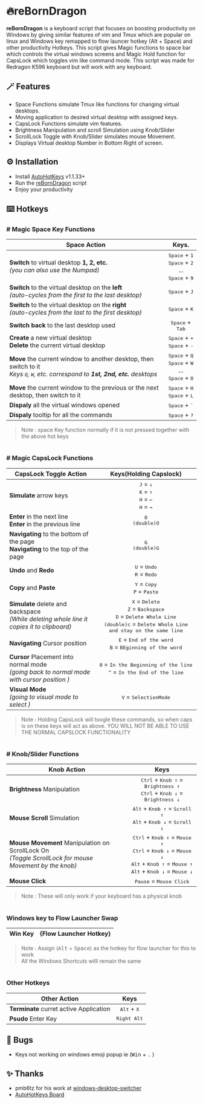 <h1> 🔥reBornDragon</h1>

**reBornDragon** is a keyboard script that focuses on boosting productivity on Windows by giving similar features of vim and Tmux which are popular on linux and Windows key remapped to flow launcer hotkey (Alt + Space) and other productivity Hotkeys. This script gives Magic functions to space bar which controls the virtual windows screens and Magic Hold function for CapsLock which toggles vim like command mode. This script was made for Redragon K596 keyboard but will work with any keyboard.

## 🪄 Features

- Space Functions simulate Tmux like functions for changing virtual desktops.
- Moving application to desired virtual desktop with assigned keys.
- CapsLock Functions simulate vim features.
- Brightness Manipulation and scroll Simulation using Knob/Slider
- ScrollLock Toggle with Knob/Slider simulates mouse Movement.
- Displays Virtual desktop Number in Bottom Right of screen.

## ⚙️ Installation

- Install [AutoHotKeys](https://www.autohotkey.com/) v1.1.33+
- Run the [reBornDragon](https://github.com/abhidahal/reBornDragon/blob/main/reBornDragon.ahk) script
- Enjoy your productivity

## ⌨️ Hotkeys

### # Magic Space Key Functions

Space Action | Keys.
--- | :-:
**Switch** to virtual desktop **1, 2, etc.**<br>*(you can also use the Numpad)*|<kbd>Space</kbd> + <kbd>1</kbd><br><kbd>Space</kbd> + <kbd>2</kbd><br>...<br><kbd>Space</kbd> + <kbd>9</kbd>
**Switch** to the virtual desktop on the **left**<br>*(auto-cycles from the first to the last desktop)*|<kbd>Space</kbd> + <kbd>J</kbd>
**Switch** to the virtual desktop on the **right**<br>*(auto-cycles from the last to the first desktop)*|<kbd>Space</kbd> + <kbd>K</kbd>
**Switch back** to the last desktop used|<kbd>Space</kbd> + <kbd>Tab</kbd>
**Create** a new virtual desktop<br>**Delete** the current virtual desktop|<kbd>Space</kbd> + <kbd>+</kbd><br><kbd>Space</kbd> + <kbd>-</kbd>
**Move** the current window to another desktop, then switch to it<br>*Keys <kbd>Q</kbd>, <kbd>W</kbd>, etc. correspond to **1st, 2nd, etc.** desktops*|<kbd>Space</kbd> + <kbd>Q</kbd><br><kbd>Space</kbd> + <kbd>W</kbd><br>...<br><kbd>Space</kbd> + <kbd>O</kbd>
**Move** the current window to the previous or the next desktop, then switch to it|<kbd>Space</kbd> + <kbd>H</kbd><br><kbd>Space</kbd> + <kbd>L</kbd>
**Dispaly** all the virtual windows opened |<kbd>Space</kbd> + <kbd>`</kbd>
**Dispaly** tooltip for all the commands |<kbd>Space</kbd> + <kbd>?</kbd>

> Note : space Key function normally if it is not pressed together with the above hot keys

#

### # Magic CapsLock Functions

CapsLock Toggle Action | Keys(Holding Capslock)
--- | :-:
**Simulate** arrow keys|<kbd>J</kbd> = <kbd>↓</kbd><br><kbd>K</kbd> = <kbd>↑</kbd><br><kbd>H</kbd> = <kbd>←</kbd><br><kbd>H</kbd> = <kbd>→</kbd>
**Enter** in the next line<br>**Enter** in the previous line|<kbd>O<br>(double)O</kbd>
**Navigating** to the bottom of the page<br>**Navigating** to the top of the page|<kbd>G<br>(double)G</kbd>
**Undo** and **Redo**  |<kbd>U</kbd> = <kbd>Undo</kbd><br><kbd>R</kbd> = <kbd>Redo</kbd>
**Copy** and **Paste** |<kbd>Y</kbd> = <kbd>Copy</kbd><br><kbd>P</kbd> = <kbd>Paste</kbd>
**Simulate** delete and backspace<br>*(While deleting whole line it copies it to clipboard)*|<kbd>X</kbd> = <kbd>Delete</kbd><br><kbd>Z</kbd> = <kbd>Backspace</kbd><br><kbd>D</kbd> = <kbd>Delete Whole Line</kbd><br><kbd>(double)c</kbd> = <kbd>Delete Whole Line and stay on the same line</kbd>
**Navigating** Cursor position|<kbd>E</kbd> = <kbd>End of the word</kbd><br><kbd>B</kbd> = <kbd>BEginning of the word</kbd>
**Cursor** Placement into normal mode<br>*(going back to normal mode with cursor position )*|<kbd>0</kbd> = <kbd>In the Beginning of the line</kbd><br><kbd>^</kbd> = <kbd>In the End of the line</kbd>
**Visual Mode**<br>*(going to visual mode to select )*|<kbd>V</kbd> = <kbd>SelectionMode</kbd> 

> Note : Holding CapsLock will toogle these commands, so when caps is on these keys will act as above.
> YOU WILL NOT BE ABLE TO USE THE NORMAL CAPSLOCK FUNCTIONALITY

#

### # Knob/Slider Functions

Knob  Action| Keys
--- | :-:
**Brightness** Manipulation|<kbd>Ctrl</kbd> + <kbd>Knob ↑</kbd> = <kbd>Brightness ↑</kbd><br><kbd>Ctrl</kbd> + <kbd>Knob ↓</kbd> = <kbd>Brightness ↓</kbd>
**Mouse Scroll** Simulation|<kbd>Alt</kbd> + <kbd>Knob ↑</kbd> = <kbd>Scroll ↑</kbd><br><kbd>Alt</kbd> + <kbd>Knob ↓</kbd> = <kbd>Scroll ↓</kbd>
**Mouse Movement** Manipulation on ScrollLock On<br>*(Toggle ScrollLock for mouse Movement by the knob)*|<kbd>Ctrl</kbd> + <kbd>Knob ↑</kbd> = <kbd>Mouse ↑</kbd><br><kbd>Ctrl</kbd> + <kbd>Knob ↓</kbd> = <kbd>Mouse ↓</kbd><br><kbd>Alt</kbd> + <kbd>Knob ↑</kbd> = <kbd>Mouse ↑</kbd><br><kbd>Alt</kbd> + <kbd>Knob ↓</kbd> = <kbd>Mouse ↓</kbd>
**Mouse Click**|<kbd>Pause</kbd> = <kbd>Mouse Click</kbd>

> Note : These will only work if your keyboard has a physical knob

#

### Windows key to Flow Launcher Swap
Win  Key| {Flow Launcher Hotkey}
--- | :-:
> Note : Assign (<kbd>Alt</kbd> + <kbd>Space</kbd>) as the hotkey for flow launcher for this to work<br> All the Windows Shortcuts willl remain the same

#

### Other Hotkeys

Other  Action| Keys
--- | :-:
**Terminate** curret active Application|<kbd>Alt</kbd> + <kbd>X</kbd>
**Psudo** Enter Key|<kbd>Right Alt</kbd> 

## 🐞 Bugs
- Keys not working on windows emoji popup ie (<kbd>Win</kbd> + <kbd>.</kbd> )

## ✨ Thanks
- pmb6tz for his work at [windows-desktop-switcher](https://github.com/pmb6tz/windows-desktop-switcher)
- [AutoHotKeys Board](https://www.autohotkey.com/board/)
